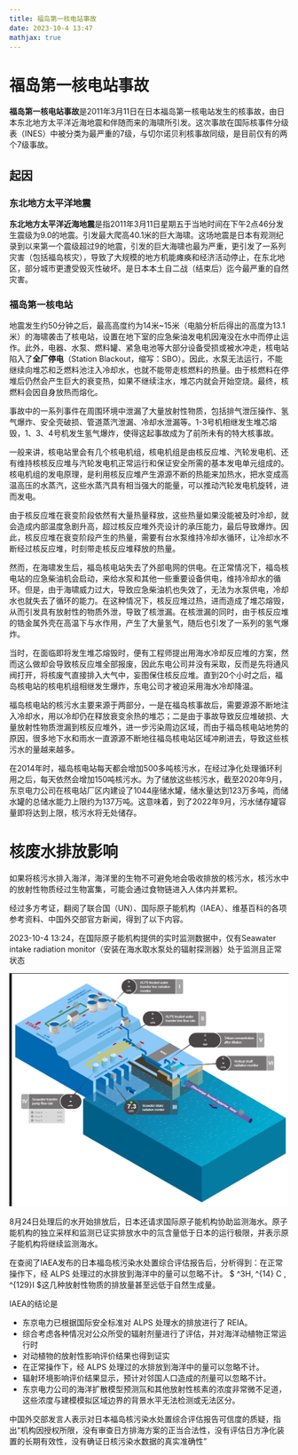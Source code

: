 ```yaml
---
title: 福岛第一核电站事故
date: 2023-10-4 13:47
mathjax: true
---
```




# 福岛第一核电站事故

**福岛第一核电站事故**是2011年3月11日在日本福岛第一核电站发生的核事故，由日本东北地方太平洋近海地震和伴随而来的海啸所引发。这次事故在国际核事件分级表（INES）中被分类为最严重的7级，与切尔诺贝利核事故同级，是目前仅有的两个7级事故。

## 起因

### 东北地方太平洋地震

**东北地方太平洋近海地震**是指2011年3月11日星期五于当地时间在下午2点46分发生震级为9.0的地震。引发最大爬高40.1米的巨大海啸。这场地震是日本有观测纪录到以来第一个震级超过9的地震，引发的巨大海啸也最为严重，更引发了一系列灾害（包括福岛核灾），导致了大规模的地方机能瘫痪和经济活动停止，在东北地区，部分城市更遭受毁灭性破坏。是日本本土自二战（结束后）迄今最严重的自然灾害。

### 福岛第一核电站

地震发生约50分钟之后，最高高度约为14米~15米（电脑分析后得出的高度为13.1米）的海啸袭击了核电站，设置在地下室的应急柴油发电机因淹没在水中而停止运作。此外，电器、水泵、燃料罐、紧急电池等大部分设备受损或被水冲走，核电站陷入了**全厂停电**（Station Blackout，缩写：SBO）。因此，水泵无法运行，不能继续向堆芯和乏燃料池注入冷却水，也就不能带走核燃料的热量。由于核燃料在停堆后仍然会产生巨大的衰变热，如果不继续注水，堆芯内就会开始空烧。最终，核燃料会因自身放热而熔化。

事故中的一系列事件在周围环境中泄漏了大量放射性物质，包括排气泄压操作、氢气爆炸、安全壳破损、管道蒸汽泄漏、冷却水泄漏等。1-3号机相继发生堆芯熔毁，1、3、4号机发生氢气爆炸，使得这起事故成为了前所未有的特大核事故。

一般来讲，核电站里会有几个核电机组，核电机组是由核反应堆、汽轮发电机、还有维持核核反应堆与汽轮发电机正常运行和保证安全所需的基本发电单元组成的。核电机组的发电原理，是利用核反应堆产生源源不断的热能来加热水，把水变成高温高压的水蒸汽，这些水蒸汽具有相当强大的能量，可以推动汽轮发电机旋转，进而发电。

由于核反应堆在衰变阶段依然有大量热量释放，这些热量如果没能被及时冷却，就会造成内部温度急剧升高，超过核反应堆外壳设计的承压能力，最后导致爆炸。因此，核反应堆在衰变阶段产生的热量，需要有台水泵维持冷却水循环，让冷却水不断经过核反应堆，时刻带走核反应堆释放的热量。

然而，在海啸发生后，福岛核电站失去了外部电网的供电。在正常情况下，福岛核电站的应急柴油机会启动，来给水泵和其他一些重要设备供电，维持冷却水的循环。但是，由于海啸威力过大，导致应急柴油机也失效了，无法为水泵供电，冷却水也就失去了循环的能力。在这种情况下，核反应堆过热，进而造成了堆芯熔毁，从而引发具有放射性的物质外泄，导致了核泄漏。在核泄漏的同时，由于核反应堆的锆金属外壳在高温下与水作用，产生了大量氢气，随后也引发了一系列的氢气爆炸。

当时，在面临即将发生堆芯熔毁时，便有工程师提出用海水冷却反应堆的方案，然而这么做却会导致核反应堆全部报废，因此东电公司并没有采取，反而是先将通风阀打开，将核废气直接排入大气中，妄图保住核反应堆。直到20个小时之后，福岛核电站的核电机组相继发生爆炸，东电公司才被迫采用海水冷却降温。

福岛核电站的核污水主要来源于两部分，一是在福岛核事故后，需要源源不断地注入冷却水，用以冷却仍在释放衰变余热的堆芯；二是由于事故导致反应堆破损、大量放射性物质泄漏到核反应堆外，进一步污染周边区域，而由于福岛核电站地势的原因，很多地下水和雨水一直源源不断地往福岛核电站区域冲刷进去，导致这些核污水的量越来越多。

在2014年时，福岛核电站每天都会增加500多吨核污水，在经过净化处理循环利用之后，每天依然会增加150吨核污水。为了储放这些核污水，截至2020年9月，东京电力公司在核电站厂区内建设了1044座储水罐，储水量达到123万多吨，而储水罐的总储水能力上限约为137万吨。这意味着，到了2022年9月，污水储存罐容量即将达到上限，核污水将无处储存。

# 核废水排放影响

如果将核污水排入海洋，海洋里的生物不可避免地会吸收排放的核污水，核污水中的放射性物质经过生物富集，可能会通过食物链进入人体内并累积。

经过多方考证，翻阅了联合国（UN）、国际原子能机构（IAEA）、维基百科的各项参考资料、中国外交部官方新闻，得到了以下内容。

2023-10-4 13:24，在国际原子能机构提供的实时监测数据中，仅有Seawater intake radiation monitor（安装在海水取水泵处的辐射探测器）处于监测且正常状态

![image-20231004122443521](./福岛第一核电站事故/image-20231004122443521.png)

8月24日处理后的水开始排放后，日本还请求国际原子能机构协助监测海水。原子能机构的独立采样和监测已证实排放水中的氚含量低于日本的运行极限，并表示原子能机构将继续监测海水。

在查阅了IAEA发布的日本福岛核污染水处置综合评估报告后，分析得到：在正常操作下，经 ALPS 处理过的水排放到海洋中的量可以忽略不计。 $ ^3H, ^{14} C , ^{129}I $​ 这几种放射性物质的排放量甚至远低于自然生成量。

IAEA的结论是

- 东京电力已根据国际安全标准对 ALPS 处理水的排放进行了 REIA。
- 综合考虑各种情况对公众所受的辐射剂量进行了评估，并对海洋动植物正常运行时
- 对动植物的放射性影响评价结果也得到证实
- 在正常操作下，经 ALPS 处理过的水排放到海洋中的量可以忽略不计。
- 辐射环境影响评价结果显示，预计对邻国人口造成的剂量可以忽略不计。
- 东京电力公司的海洋扩散模型预测氚和其他放射性核素的浓度非常微不足道，这些浓度与建模模拟区域边界的背景水平无法检测或无法区分。


中国外交部发言人表示对日本福岛核污染水处置综合评估报告可信度的质疑，指出“机构因授权所限，没有审查日方排海方案的正当合法性，没有评估日方净化装置的长期有效性，没有确证日核污染水数据的真实准确性”
